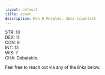 ```yaml
---
layout: default
title: about
description: Ken B Morales, data scientist
---
```


STR: 10  
DEX: 11  
CON: 9  
INT: 13  
WIS: 7  
CHA: Debatable.  

Feel free to reach out via any of the links below.